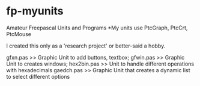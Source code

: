 # fp-myunits
Amateur Freepascal Units and Programs
*My units use PtcGraph, PtcCrt, PtcMouse

I created this only as a 'research project' or better-said a hobby.

gfxn.pas >> Graphic Unit to add buttons, textbox;
gfwin.pas >> Graphic Unit to creates windows;
hex2bin.pas >> Unit to handle different operations with hexadecimals
gaedch.pas >> Graphic Unit that creates a dynamic list to select different options
